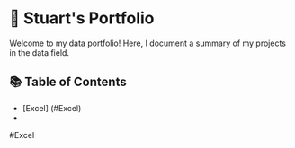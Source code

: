 # 📡 Stuart's Portfolio

Welcome to my data portfolio! Here, I document a summary of my projects in the data field. 

## 📚 Table of Contents
- [Excel] (#Excel)
- 


#Excel
